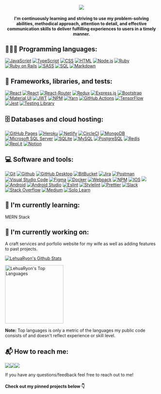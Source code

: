 <p align="center">
  <a href="https://github.com/LehuaRyon/readme-typing-svg"><img src="https://readme-typing-svg.herokuapp.com/?lines=Hello%20I'm%20Jasmine%20Ryon;A%20Full-Stack%20Software%20Engineer&font=Fira%20Code&center=true&width=440&height=45&color=f75c7e&vCenter=true&size=22"></a>
</p>

<h4 align="center"> I'm continuously learning and striving to use my problem-solving abilities, methodical approach, attention to detail, and effective communication skills to deliver fulfilling experiences to users in a timely manner.</h4>

<h2 align="left">👩🏻‍💻 Programming languages: </h2>
<p>
    <a href="#"><img alt="JavaScript" src="https://img.shields.io/badge/JavaScript-F7DF1E.svg?logo=javascript&logoColor=black"></a>
    <a href="#"><img alt="TypeScript" src="https://img.shields.io/badge/TypeScript-007ACC.svg?logo=typescript&logoColor=white"></a>
    <a href="#"><img alt="CSS" src="https://img.shields.io/badge/CSS-1572B6.svg?logo=css3&logoColor=white"></a>
    <a href="#"><img alt="HTML" src="https://img.shields.io/badge/HTML-E34F26.svg?logo=html5&logoColor=white"></a>
    <a href="#"><img alt="Node.js" src="https://img.shields.io/badge/Node.js-43853D.svg?logo=node.js&logoColor=white"></a>
    <a href="#"><img alt="Ruby" src="https://img.shields.io/badge/Ruby-CC342D.svg?logo=ruby&logoColor=white"></a>
    <a href="#"><img alt="Ruby on Rails" src="https://img.shields.io/badge/Ruby On Rails-%23CC0000.svg?logo=ruby-on-rails&logoColor=white"/></a>
    <a href="#"><img alt="SASS" src="https://img.shields.io/badge/SASS-hotpink.svg?logo=SASS&logoColor=white"></a>
    <a href="#"><img alt="SQL" src="https://custom-icon-badges.herokuapp.com/badge/SQL-025E8C.svg?logo=database&logoColor=white"></a>
    <a href="#"><img alt="Markdown" src="https://img.shields.io/badge/Markdown-000000.svg?logo=markdown&logoColor=white"></a>
</p>

<h2 align="left">🧰 Frameworks, libraries, and tests: </h2>
<p>
    <a href="#"><img alt="React" src="https://img.shields.io/badge/React-20232a.svg?logo=react&logoColor=%2361DAFB"></a>
    <a href="3"><img alt="React" src="https://img.shields.io/badge/React_Native-20232A?logo=react&logoColor=61DAFB"></a>
    <a href="#"><img alt="React-Router" src="https://img.shields.io/badge/React_Router-CA4245?logo=react-router&logoColor=white"/></a>
    <a href="#"><img alt="Redux" src="https://img.shields.io/badge/Redux-%23593d88.svg?logo=redux&logoColor=white"/></a>
    <a href="#"><img alt="Express.js" src="https://img.shields.io/badge/Express.js-404d59.svg?logo=express&logoColor=white"></a>
    <a href="#"><img alt="Bootstrap" src="https://img.shields.io/badge/Bootstrap-7952B3.svg?logo=bootstrap&logoColor=white"></a>
    <a href="#"><img alt="Material UI" src="https://img.shields.io/badge/Material UI-%230081CB.svg?logo=material-ui&logoColor=white"></a>
    <a href="#"><img alt="JWT" src="https://img.shields.io/badge/JWT-black?logo=JSON%20web%20tokens"/></a>
    <a href="#"><img alt="NPM" src="https://img.shields.io/badge/NPM-%23000000.svg?logo=npm&logoColor=white"></a>
    <a href="#"><img alt="Yarn" src="https://img.shields.io/badge/Yarn-%232C8EBB.svg?logo=yarn&logoColor=white"></a>
    <a href="#"><img alt="GitHub Actions" src="https://img.shields.io/badge/GitHub%20Actions-2671E5.svg?logo=github%20actions&logoColor=white"></a>
    <a href="#"><img alt="TensorFlow" src="https://img.shields.io/badge/TensorFlow-FF6F00.svg?logo=TensorFlow&logoColor=white"></a>
    <a href="#"><img alt="Jest" src="https://img.shields.io/badge/Jest-323330?logo=Jest&logoColor=white"></a>
    <a href="#"><img alt="Testing Library" src="https://img.shields.io/badge/Testing%20Library-323330?logo=Testing-Library&logoColor=red"></a>
</p>

<h2 align="left">🗄️ Databases and cloud hosting: </h2>
<p>
    <a href="#"><img alt="GitHub Pages" src="https://img.shields.io/badge/GitHub%20Pages-327FC7.svg?logo=github&logoColor=white"></a>
    <a href="#"><img alt="Heroku" src="https://img.shields.io/badge/Heroku-430098.svg?logo=heroku&logoColor=white"></a>
    <a href="#"><img alt="Netlify" src="https://img.shields.io/badge/Netlify-%23000000.svg?logo=netlify&logoColor=#00C7B7"/></a>
    <a href="#"><img alt="CircleCI" src="https://img.shields.io/badge/CircleCi-343434?logo=circleci&logoColor=white"></a>
    <a href="#"><img alt="MongoDB" src="https://img.shields.io/badge/MongoDB-4ea94b.svg?logo=mongodb&logoColor=white"></a>
    <a href="#"><img alt="Microsoft SQL Server" src="https://img.shields.io/badge/Microsoft%20SQL%20Server-CC2927?logo=microsoft%20sql%20server&logoColor=white"></a>
    <a href="#"><img alt="SQLite" src="https://img.shields.io/badge/SQLite-07405e.svg?logo=sqlite&logoColor=white"></a>
    <a href="#"><img alt="MySQL" src="https://img.shields.io/badge/MySQL-00f.svg?logo=mysql&logoColor=white"></a>
    <a href="#"><img alt="PostgreSQL" src="https://img.shields.io/badge/PostgreSQL-316192.svg?logo=postgresql&logoColor=white"></a>
    <a href="#"><img alt="Redis" src="https://img.shields.io/badge/redis-%23DD0031.svg?&logo=redis&logoColor=white"></a>
    <a href="#"><img alt="Repl.it" src="https://img.shields.io/badge/Repl.it-0D101E.svg?logo=Replit&logoColor=white"></a>
    <a href="#"><img alt="Notion" src="https://img.shields.io/badge/Notion-010101.svg?logo=notion&logoColor=white"></a>
</p>

<h2 align="left">💻 Software and tools: </h2>
<p>
    <a href="#"><img alt="Git" src="https://img.shields.io/badge/Git-F05033.svg?logo=git&logoColor=white"></a>
    <a href="#"><img alt="Github" src="https://img.shields.io/badge/GitHub-%23121011.svg?logo=github&logoColor=white"/></a>
    <a href="#"><img alt="GitHub Desktop" src="https://img.shields.io/badge/GitHub%20Desktop-8034A9.svg?logo=github&logoColor=white"></a>
    <a href=""#"><img alt="BitBucket" src="https://img.shields.io/badge/Bitbucket-0747a6?logo=bitbucket&logoColor=white"></a>
    <a href="#"><img alt="Jira" src="https://img.shields.io/badge/Jira-0052CC?logo=Jira&logoColor=white"></a>
    <a href="#"><img alt="Postman" src="https://img.shields.io/badge/Postman-FF6C37?logo=postman&logoColor=white"></a>
    <a href="#"><img alt="Visual Studio Code" src="https://img.shields.io/badge/Visual%20Studio%20Code-0078d7.svg?logo=visual-studio-code&logoColor=white"></a>
    <a href="#"><img alt="Figma" src="https://img.shields.io/badge/Figma-F24E1E?logo=figma&logoColor=white"></a>
    <a href="#"><img alt="Docker" src="https://img.shields.io/badge/-Docker-46a2f1?logo=docker&logoColor=white"></a>
    <a href="#"><img alt="Webpack" src="https://img.shields.io/badge/-Webpack-8DD6F9?logo=webpack&logoColor=white"></a>
    <a href="#"><img alt="NPM" src="https://img.shields.io/badge/-NPM-CB3837?logo=npm&logoColor=white"></a>
    <a href="#"><img alt="IOS" src="https://img.shields.io/badge/iOS-000000?logo=ios&logoColor=white"></a>
    <a href="#"><img a;t="XCode" src="https://img.shields.io/badge/Xcode-007ACC?logo=Xcode&logoColor=white"></a>
    <a href="#"><img alt="Android" src="https://img.shields.io/badge/Android-3DDC84?logo=android&logoColor=white"></a>
    <a href="#"><img alt="Android Studio" src="https://img.shields.io/badge/Android%20Studio-008678.svg?logo=android-studio&logoColor=white"></a>
    <a href="#"><img alt="Eslint" src="https://img.shields.io/badge/eslint-3A33D1?logo=eslint&logoColor=white"></a>
    <a href="#"><img alt="Stylelint" src="https://img.shields.io/badge/stylelint-000?logo=stylelint&logoColor=white"></a>
    <a href="#"><img alt="Prettier" src="https://img.shields.io/badge/prettier-1A2C34?slogo=prettier&logoColor=F7BA3E"></a>
    <a href="#"><img alt="Slack" src="https://img.shields.io/badge/Slack-4A154B?logo=slack&logoColor=white"></a>
    <a href="#"><img alt="Stack Overflow" src="https://img.shields.io/badge/-Stack%20Overflow-FE7A16?logo=stack-overflow&logoColor=white"></a>
    <a href="#"><img alt="Medium" src="https://img.shields.io/badge/Medium-12100E?logo=medium&logoColor=white"></a>
    <a href="#"><img alt="Solo Learn" src="https://img.shields.io/badge/-Sololearn-3a464b?logo=Sololearn&logoColor=white"></a>
</p>


<h2>🌱 I'm currently learning:</h2>
<p>MERN Stack</p>

<h2>🔭 I'm currently working on:</h2>
<p>A craft services and porfolio website for my wife as well as adding features to past projects.</p>

<a href="https://github-readme-stats.vercel.app/api?username=LehuaRyon&show_icons=true&locale=en"><img alt="LehuaRyon's Github Stats" src="https://github-readme-streak-stats.herokuapp.com/?user=LehuaRyon&theme=react&hide_border=true&fire=F8D866&ring=F85D7F&currStreakNum=F85D7F&sideNums=F85D7F&currStreakLabel=F85D7F&sideLabels=F85D7F&dates=F85D7F"/></a>

<a href="https://github.com/LehuaRyon/github-readme-stats"><img alt="LehuaRyon's Top Languages" src="https://github-readme-stats.vercel.app/api/top-langs/?username=LehuaRyon&langs_count=8&layout=compact&theme=react&hide_border=true&bg_color=1F222E&title_color=F85D7F&icon_color=F8D866&hide=Jupyter%20Notebook" height="192px"/></a>

<b>Note:</b> Top languages is only a metric of the languages my public code consists of and doesn't reflect experience or skill level.

<!-- [![trophy](https://github-profile-trophy.vercel.app/?username=LehuaRyon&title=PullRequest&theme=onedark)](https://github.com/ryo-ma/github-profile-trophy) -->

<h2 align="left">📬 How to reach me: </h2>
<p dir="auto"><a href="https://www.linkedin.com/in/jasmine-ryon/"><img src="https://img.shields.io/badge/LinkedIn-%230077B5.svg?logo=linkedin&logoColor=white" /></a><a href="https://jasmine-ryon.medium.com/"><img src="https://img.shields.io/badge/Medium-0A0A0A?logo=medium&logoColor=white" /></a><a href="mailto:jryon12@priorypride.net"><img src="https://img.shields.io/badge/jryon12@priorypride.net-D14836?logo=gmail&logoColor=white" /></a></p>

<p>If you have any questions/feedback feel free to reach out to me!</p>

<h4>Check out my pinned projects below 👇</h4>
